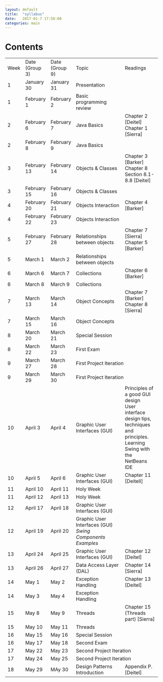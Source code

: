 ```yaml
---
layout: default
title:  "syllabus"
date:   2017-01-7 17:50:00
categories: main
---
```


# Contents

<table>
<tr class="table-header">
<td>Week</td>
<td style="width:15%">Date <br>(Group 3)</td>
<td style="width:15%">Date <br>(Group 9)</td>
<td style="width: 32%">Topic</td>
<td>Readings</td>
</tr>
<tr>
<td>1</td>
<td>January 30</td>
<td>January 31 </td>
<td>Presentation</td>
<td></td>
</tr>
<tr>
<td>1</td>
<td>February 1</td>
<td>February 2</td>
<td>Basic programming review</td>
<td></td>
</tr>
<tr>
<td>2</td>
<td>February 6</td>
<td>February 7</td>
<td>Java Basics</td>
<td>Chapter 2 [Deitel]<br>Chapter 1 [Sierra]</td>
</tr>
<tr>
<td>2</td>
<td>February 8</td>
<td>February 9</td>
<td>Java Basics</td>
<td></td>
</tr>
<tr>
<td>3</td>
<td>February 13</td>
<td>February 14</td>
<td>Objects &amp; Classes</td>
<td>Chapter 3 [Barker]<br>Chapter 8 Section 8.1-8.8 [Deitel]</td>
</tr>
<tr>
<td>3</td>
<td>February 15</td>
<td>February 16</td>
<td>Objects &amp; Classes</td>
<td></td>
</tr>
<tr>
<td>4</td>
<td>February 20</td>
<td>February 21</td>
<td>Objects Interaction</td>
<td>Chapter 4 [Barker]</td>
</tr>
<tr>
<td>4</td>
<td>February 22</td>
<td>February 23</td>
<td>Objects Interaction</td>
<td></td>
</tr>
<tr>
<td>5</td>
<td>February 27</td>
<td>February 28</td>
<td>Relationships between objects</td>
<td>Chapter 7 [Sierra]<br>Chapter 5 [Barker]</td>
</tr>
<tr>
<td>5</td>
<td>March 1</td>
<td>March 2</td>
<td>Relationships between objects</td>
<td></td>
</tr>
<tr>
<td>6</td>
<td>March 6</td>
<td>March 7</td>
<td>Collections</td>
<td>Chapter 6 [Barker]</td>
</tr>
<tr>
<td>6</td>
<td>March 8</td>
<td>March 9</td>
<td>Collections</td>
<td></td>
</tr>
<tr>
<td>7</td>
<td>March 13</td>
<td>March 14</td>
<td>Object Concepts</td>
<td>Chapter 7 [Barker]<br>Chapter 8 [Sierra]</td>
</tr>
<tr>
<td>7</td>
<td>March 15</td>
<td>March 16</td>
<td>Object Concepts</td>
<td></td>
</tr>
<tr>
<td>8</td>
<td>March 20</td>
<td>March 21</td>
<td colspan="2">Special Session</td>
</tr>
<tr>
<td>8</td>
<td>March 22</td>
<td>March 23</td>
<td colspan="2">First Exam</td>
</tr>
<tr>
<td>9</td>
<td>March 27</td>
<td>March 28</td>
<td colspan="2">First Project Iteration</td>
</tr>
<tr>
<td>9</td>
<td>March 29</td>
<td>March 30</td>
<td colspan="2">First Project Iteration</td>
</tr>
<tr>
<td>10</td>
<td>April 3</td>
<td>April 4</td>
<td>Graphic User Interfaces (GUI)</td>
<td>Principles of a good GUI design<br>User interface design tips, techniques and principles.<br>Learning Swing with the NetBeans IDE</td>
</tr>
<tr>
<td>10</td>
<td>April 5</td>
<td>April 6</td>
<td>Graphic User Interfaces (GUI)</td>
<td>Chapter 11 [Deitell]</td>
</tr>
<tr>
<td>11</td>
<td>April 10</td>
<td>April 11</td>
<td colspan="2">Holy Week</td>
</tr>
<tr>
<td>11</td>
<td>April 12</td>
<td>April 13</td>
<td colspan="2">Holy Week</td>
</tr>
<tr>
<td>12</td>
<td>April 17</td>
<td>April 18</td>
<td>Graphic User Interfaces (GUI)</td>
<td></td>
</tr>
<tr>
<td>12</td>
<td>April 19</td>
<td>April 20</td>
<td>Graphic User Interfaces (GUI)<br>
<i>Swing Components Examples</i></td>
<td></td>
</tr>
<tr>
<td>13</td>
<td>April 24</td>
<td>April 25</td>
<td>Graphic User Interfaces (GUI)</td>
<td>Chapter 12 [Deitel]</td>
</tr>
<tr>
<td>13</td>
<td>April 26</td>
<td>April 27</td>
<td>Data Access Layer (DAL)</td>
<td>Chapter 14 [Sierra]</td>
</tr>
<tr>
<td>14</td>
<td>May 1</td>
<td>May 2</td>
<td>Exception Handling</td>
<td>Chapter 13 [Deitel]</td>
</tr>
<tr>
<td>14</td>
<td>May 3</td>
<td>May 4</td>
<td>Exception Handling</td>
<td></td>
</tr>
<tr>
<td>15</td>
<td>May 8</td>
<td>May 9</td>
<td>Threads</td>
<td>Chapter 15 (Threads part) [Sierra]</td>
</tr>
<tr>
<td>15</td>
<td>May 10</td>
<td>May 11</td>
<td>Threads</td>
<td></td>
</tr>
<tr>
<td>16</td>
<td>May 15</td>
<td>May 16</td>
<td colspan="2">Special Session</td>
</tr>
<tr>
<td>16</td>
<td>May 17</td>
<td>May 18</td>
<td colspan="2">Second Exam</td>
</tr>
<tr>
<td>17</td>
<td>May 22</td>
<td>May 23</td>
<td colspan="2">Second Project Iteration</td>
</tr>
<tr>
<td>17</td>
<td>May 24</td>
<td>May 25</td>
<td colspan="2">Second Project Iteration</td>
</tr>
<tr>
<td>18</td>
<td>May 29</td>
<td>MAy 30</td>
<td>Design Patterns Introduction</td>
<td>Appendix P. [Deitel]</td>
</tr>
</table>